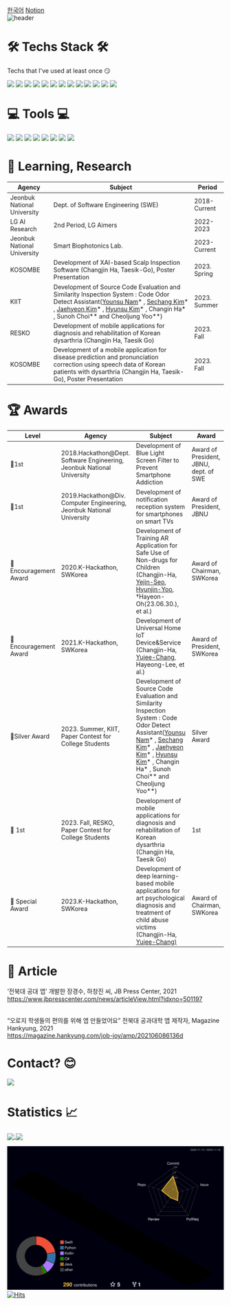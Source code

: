 [한국어](https://github.com/h-ch22/h-ch22/blob/main/ReadMe_kr.md) 
[Notion](https://www.notion.so/Changjin-Ha-950fb9482888474cb3abef91f714f24d?pvs=4) </br>
![header](https://capsule-render.vercel.app/api?type=slice&color=auto&height=300&section=header&text=Hi%20There!👋🏻&fontSize=90)

🛠 Techs Stack 🛠
=
Techs that I've used at least once 😏

<img src="https://img.shields.io/badge/C-29368d?style=flat-square&logo=C&logoColor=white"/></a>
<img src="https://img.shields.io/badge/C++-00599C?style=flat-square&logo=C%2B%2B&logoColor=white"/></a>
<img src="https://img.shields.io/badge/c%23-%23239120.svg?style=flat-square&logo=c-sharp&logoColor=white"/></a>
<img src="https://img.shields.io/badge/Java-db8036?style=flat-square&logo=Java&logoColor=white"/></a>
<img src="https://img.shields.io/badge/Swift-df5d43?style=flat-square&logo=Swift&logoColor=white"/></a>
<img src="https://img.shields.io/badge/Kotlin-df5d43?style=flat-square&logo=Kotlin&logoColor=white"/></a>
<img src="https://img.shields.io/badge/Python-3766AB?style=flat-square&logo=Python&logoColor=white"/></a>
<img src="https://img.shields.io/badge/PHP-777BB4?style=flat-square&logo=PHP&logoColor=white"/></a>
<img src="https://img.shields.io/badge/JavaScript-dda543?style=flat-square&logo=JavaScript&logoColor=white"/></a>
<img src="https://img.shields.io/badge/Unity-000000?style=flat-square&logo=Unity&logoColor=white"/></a>
<img src="https://img.shields.io/badge/-Unreal%20Engine-0E1128?style=flat&logo=Unreal%20Engine"/></a>
<img src="https://img.shields.io/badge/PyTorch-EE4C2C?style=flat-square&logo=PyTorch&logoColor=white"></a>
<img src="https://img.shields.io/badge/TensorFlow-FF6F00?style=flat-square&logo=TensorFlow&logoColor=white"></a>


💻 Tools 💻
=
<img src="https://img.shields.io/badge/Visual%20Studio-5C2D91?style=flat-square&logo=Visual%20Studio&logoColor=white"/></a>
<img src="https://img.shields.io/badge/Visual%20Studio%20Code-007ACC?style=flat-square&logo=Visual%20Studio%20Code&logoColor=white"/></a>
<img src="https://img.shields.io/badge/Xcode-147EFB?style=flat-square&logo=Xcode&logoColor=white"/></a>
<img src="https://img.shields.io/badge/Android%20Studio-3DDC84?style=flat-square&logo=Android%20Studio&logoColor=white"/></a>
<img src="https://img.shields.io/badge/IntelliJ%20IDEA-000000?style=flat-square&logo=IntelliJ%20IDEA&logoColor=white"/></a>
<img src="https://img.shields.io/badge/CLion-000000?style=flat-square&logo=CLion&logoColor=white"/></a>
<img src="https://img.shields.io/badge/PyCharm-000000?style=flat-square&logo=PyCharm&logoColor=white"/></a>
<img src="https://img.shields.io/badge/WebStorm-000000?style=flat-square&logo=WebStorm&logoColor=white"/></a>

🌱 Learning, Research
=
|Agency|Subject|Period|
|------|------|-----|
|Jeonbuk National University|Dept. of Software Engineering (SWE)|2018-Current|
|LG AI Research|2nd Period, LG Aimers|2022-2023|
|Jeonbuk National University|Smart Biophotonics Lab.|2023-Current|
|KOSOMBE|Development of XAI-based Scalp Inspection Software (Changjin Ha, Taesik-Go), Poster Presentation|2023. Spring|
|KIIT|Development of Source Code Evaluation and Similarity Inspection System : Code Odor Detect Assistant([Younsu Nam](https://github.com/namyounsu)* , [Sechang Kim](https://github.com/winersch)* , [Jaehyeon Kim](https://github.com/kiku99)* , [Hyunsu Kim](https://github.com/kimhyun5u)* , Changin Ha* , Sunoh Choi** and Cheoljung Yoo**)|2023. Summer|
|RESKO|Development of mobile applications for diagnosis and rehabilitation of Korean dysarthria (Changjin Ha, Taesik Go)|2023. Fall|
|KOSOMBE|Development of a mobile application for disease prediction and pronunciation correction using speech data of Korean patients with dysarthria (Changjin Ha, Taesik-Go), Poster Presentation|2023. Fall|

🏆 Awards
=
|Level|Agency|Subject|Award|
|-----|-----|-----|-----|
|🥇1st|2018.Hackathon@Dept. Software Engineering, Jeonbuk National University|Development of Blue Light Screen Filter to Prevent Smartphone Addiction|Award of President, JBNU, dept. of SWE|
|🥇1st|2019.Hackathon@Div. Computer Engineering, Jeonbuk National University|Development of notification reception system for smartphones on smart TVs|Award of President, JBNU|
|🥉Encouragement Award|2020.K-Hackathon, SWKorea|Development of Training AR Application for Safe Use of Non-drugs for Children (Changjin-Ha, [Yejin-Seo](https://github.com/yejin25), [Hyunjin-Yoo](https://github.com/1hyunjin), †Hayeon-Oh(23.06.30.), et al.)|Award of Chairman, SWKorea|
|🥉Encouragement Award|2021.K-Hackathon, SWKorea|Development of Universal Home IoT Device&Service (Changjin-Ha, [Yujee-Chang](https://github.com/yujeecatherine), Hayeong-Lee, et al.)|Award of President, SWKorea|
|🥈Silver Award|2023. Summer, KIIT, Paper Contest for College Students|Development of Source Code Evaluation and Similarity Inspection System : Code Odor Detect Assistant([Younsu Nam](https://github.com/namyounsu)* , [Sechang Kim](https://github.com/winersch)* , [Jaehyeon Kim](https://github.com/kiku99)* , [Hyunsu Kim](https://github.com/kimhyun5u)* , Changin Ha* , Sunoh Choi** and Cheoljung Yoo**)|Silver Award|
|🥇 1st|2023. Fall, RESKO, Paper Contest for College Students|Development of mobile applications for diagnosis and rehabilitation of Korean dysarthria (Changjin Ha, Taesik Go)|1st|
|🏅 Special Award|2023.K-Hackathon, SWKorea|Development of deep learning-based mobile applications for art psychological diagnosis and treatment of child abuse victims (Changjin-Ha, [Yujee-Chang)](https://github.com/yujeecatherine)|Award of Chairman, SWKorea|</br>

📰 Article
=
‘전북대 공대 앱’ 개발한 장경수, 하창진 씨, JB Press Center, 2021</br>
https://www.jbpresscenter.com/news/articleView.html?idxno=501197 </br></br>

“오로지 학생들의 편의를 위해 앱 만들었어요” 전북대 공과대학 앱 제작자, Magazine Hankyung, 2021</br>
https://magazine.hankyung.com/job-joy/amp/202106086136d </br>

Contact? 😊
=
<img src="https://img.shields.io/badge/ckdwls9460@gmail.com-cd4e3d?style=flat-square&logo=Gmail&logoColor=white"/></a>

Statistics 📈
=  
<a href="https://github.com/h-ch22/github-readme-stats&layout=compact&theme=cobalt">
<img height=200 align="center" src="https://github-readme-stats.vercel.app/api?username=h-ch22&show_icons=true&theme=cobalt"/>
<img height=200 align="center" src="https://github-readme-stats.vercel.app/api/top-langs/?username=h-ch22&layout=compact&theme=cobalt"/>
</a>
  
![](./profile-3d-contrib/profile-night-rainbow.svg) </br>
[![Hits](https://hits.seeyoufarm.com/api/count/incr/badge.svg?url=https%3A%2F%2Fgithub.com%2Fh-ch22%2Fhit-counter&count_bg=%2379C83D&title_bg=%23555555&icon=&icon_color=%23E7E7E7&title=hits&edge_flat=false)](https://hits.seeyoufarm.com) </br>
